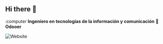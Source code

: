 ## Hi there 👋

:computer **Ingeniero en tecnologías de la información y comunicación**
:pencil: **Odooer**

![Website](https://img.shields.io/website?url=https%3A%2F%2Fgithub.com%2Frafaelodoo%2Frafaelodoo
)

